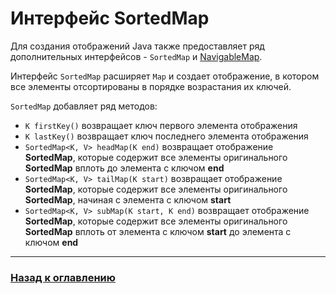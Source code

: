 # Интерфейс SortedMap

Для создания отображений Java также предоставляет ряд дополнительных интерфейсов -
`SortedMap` и [NavigableMap](./collections_navigablemap.md).

Интерфейс `SortedMap` расширяет `Map` и создает отображение,
в котором все элементы отсортированы в порядке возрастания их ключей.

`SortedMap` добавляет ряд методов:

-   `K firstKey()` возвращает ключ первого элемента отображения
-   `K lastKey()` возвращает ключ последнего элемента отображения
-   `SortedMap<K, V> headMap(K end)` возвращает отображение **SortedMap**,
    которые содержит все элементы оригинального **SortedMap** вплоть до элемента с ключом **end**
-   `SortedMap<K, V> tailMap(K start)` возвращает отображение **SortedMap**,
    которые содержит все элементы оригинального **SortedMap**, начиная с элемента с ключом **start**
-   `SortedMap<K, V> subMap(K start, K end)` возвращает отображение **SortedMap**,
    которые содержит все элементы оригинального **SortedMap** вплоть от элемента с ключом **start** до элемента с ключом **end**

---

### [Назад к оглавлению](./README.md)